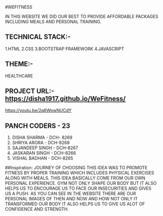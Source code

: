 #WEFITNESS

IN THIS WEBSITE WE DID OUR BEST TO PROVIDE AFFORDABLE PACKAGES INCLUDING MEALS AND PERSONAL TRAINING.

## TECHNICAL STACK:-
1.HTML
2.CSS
3.BOOTSTRAP FRAMEWORK 
4.JAVASCRIPT

## THEME:-
HEALTHCARE

## PROJECT URL:- https://disha1917.github.io/WeFitness/

https://youtu.be/2q6WowNUCdY

## PANCH CODERS - 23

1. DISHA SHARMA - DCH- 8269
2. SHRIYA ARORA - DCH-8268
3. SAJANDEEP SINGH - DCH-8267
4. JASKARAN SINGH - DCH-8266
5. VISHAL BADHAN - DCH-8265

##Inspiration:
JOURNEY OF CHOOSING THIS IDEA WAS TO PROMOTE FITNESS BY PROPER TRAINING WHICH INCLUDES PHYSICAL EXERCISES ALONG WITH MEALS.
THIS IDEA BASICALLY COME FROM OUR OWN PERSONAL EXPERIENCE. GYM NOT ONLY SHAPE OUR BODY BUT IT ALSO HELPS US TO ENCOURAGE US TO FACE OUR INSECURITIES AND GIVES US A PUSH.
AS YOU CAN SEE IN THE WEBSITE THERE ARE OUR PERSONAL IMAGES OF THEN AND NOW AND HOW NOT ONLY IT TRANSFORMED OUR BODY IT ALSO HELPS US TO GIVE US ALOT OF CONFIDENCE AND STRENGTH.

